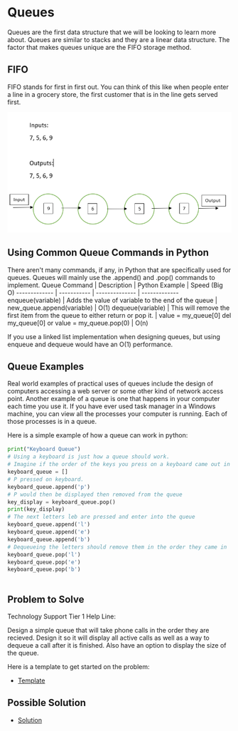 # Queues
Queues are the first data structure that we will be looking to learn more about. Queues are similar to stacks and they are a linear data structure. The factor that makes queues unique are the FIFO storage method.
## FIFO
FIFO stands for first in first out. You can think of this like when people enter a line in a grocery store, the first customer that is in the line gets served first. 

![Queue FIFO Picture](QueuesPicture.PNG)
## Using Common Queue Commands in Python
There aren't many commands, if any, in Python that are specifically used for queues. Queues will mainly use the .append() and .pop() commands to implement. 
Queue Command | Description | Python Example | Speed (Big O)
------------- | ----------- | -------------- | -------------
enqueue(variable) | Adds the value of variable to the end of the queue | new_queue.append(variable) | O(1)
dequeue(variable) | This will remove the first item from the queue to either return or pop it. | value = my_queue[0] del my_queue[0] or value = my_queue.pop(0) | O(n)

If you use a linked list implementation when designing queues, but using enqueue and dequeue would have an O(1) performance.
## Queue Examples
Real world examples of practical uses of queues include the design of computers accessing a web server or some other kind of network access point. Another example of a queue is one that happens in your computer each time you use it. If you have ever used task manager in a Windows machine, you can view all the processes your computer is running. Each of those processes is in a queue.

Here is a simple example of how a queue can work in python:

```python
print("Keyboard Queue")
# Using a keyboard is just how a queue should work. 
# Imagine if the order of the keys you press on a keyboard came out in a random order instead of the order you entered them.
keyboard_queue = []
# P pressed on keyboard.
keyboard_queue.append('p')
# P would then be displayed then removed from the queue
key_display = keyboard_queue.pop()
print(key_display)
# The next letters leb are pressed and enter into the queue
keyboard_queue.append('l')
keyboard_queue.append('e')
keyboard_queue.append('b')
# Dequeueing the letters should remove them in the order they came in
keyboard_queue.pop('l')
keyboard_queue.pop('e')
keyboard_queue.pop('b')



```

## Problem to Solve
Technology Support Tier 1 Help Line:

Design a simple queue that will take phone calls in the order they are recieved. Design it so it will display all active calls as well as a way to dequeue a call after it is finished. Also have an option to display the size of the queue.


Here is a template to get started on the problem:

- [Template](1-problemTemplate.py)

## Possible Solution

- [Solution](1-solution1.py)
